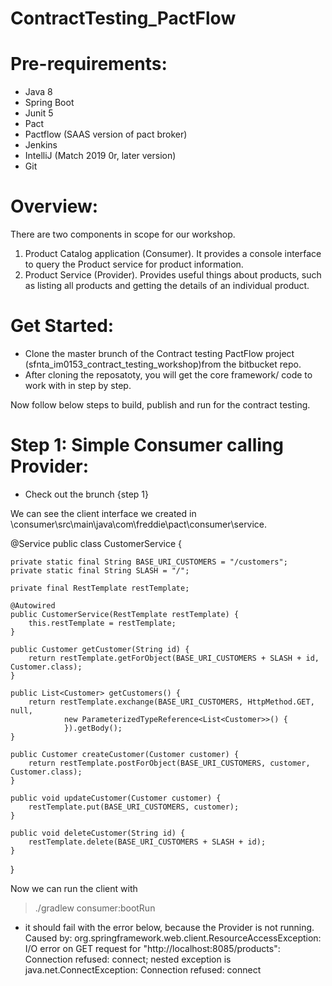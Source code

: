 # ContractTesting_PactFlow

# Pre-requirements:
- Java 8
- Spring Boot
- Junit 5
- Pact
- Pactflow (SAAS version of pact broker)
- Jenkins
- IntelliJ (Match 2019 0r, later version)
- Git

Overview:
=========
There are two components in scope for our workshop.

1. Product Catalog application (Consumer). It provides a console interface to query the Product service for product information.
2. Product Service (Provider). Provides useful things about products, such as listing all products and getting the details of an individual product.


Get Started:
============
- Clone the master brunch of the Contract testing PactFlow project (sfnta_im0153_contract_testing_workshop)from the bitbucket repo.
- After cloning the reposatoty, you will get the core framework/ code to work with in step by step.

Now follow below steps to build, publish and run for the contract testing.


Step 1: Simple Consumer calling Provider:
=========================================
- Check out the brunch {step 1}

We can see the client interface we created in
\\consumer\src\main\java\com\freddie\pact\consumer\service.


@Service
public class CustomerService {

    private static final String BASE_URI_CUSTOMERS = "/customers";
    private static final String SLASH = "/";

    private final RestTemplate restTemplate;

    @Autowired
    public CustomerService(RestTemplate restTemplate) {
        this.restTemplate = restTemplate;
    }

    public Customer getCustomer(String id) {
        return restTemplate.getForObject(BASE_URI_CUSTOMERS + SLASH + id, Customer.class);
    }

    public List<Customer> getCustomers() {
        return restTemplate.exchange(BASE_URI_CUSTOMERS, HttpMethod.GET, null,
                new ParameterizedTypeReference<List<Customer>>() {
                }).getBody();
    }

    public Customer createCustomer(Customer customer) {
        return restTemplate.postForObject(BASE_URI_CUSTOMERS, customer, Customer.class);
    }

    public void updateCustomer(Customer customer) {
        restTemplate.put(BASE_URI_CUSTOMERS, customer);
    }

    public void deleteCustomer(String id) {
        restTemplate.delete(BASE_URI_CUSTOMERS + SLASH + id);
    }
}
 

Now we can run the client with 
> ./gradlew consumer:bootRun

 - it should fail with the error below, because the Provider is not running.
Caused by: org.springframework.web.client.ResourceAccessException: I/O error on GET request for "http://localhost:8085/products": Connection refused: connect; nested exception is java.net.ConnectException: Connection refused: connect

